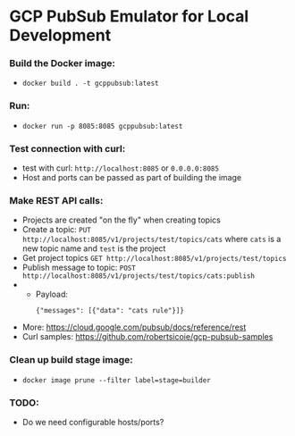# GCP PubSub Emulator for Local Development

### Build the Docker image:
- `docker build . -t gcppubsub:latest`

### Run:
- `docker run -p 8085:8085 gcppubsub:latest`

### Test connection with curl:
- test with curl: `http://localhost:8085` or `0.0.0.0:8085`
- Host and ports can be passed as part of building the image

### Make REST API calls:
- Projects are created "on the fly" when creating topics
- Create a topic: `PUT http://localhost:8085/v1/projects/test/topics/cats` where `cats` is a new topic name and `test` is the project
- Get project topics `GET http://localhost:8085/v1/projects/test/topics`
- Publish message to topic: `POST http://localhost:8085/v1/projects/test/topics/cats:publish`
-   - Payload:
        ```
        ​{"messages": [{"data": "cats rule"}]}
        ````
- More: https://cloud.google.com/pubsub/docs/reference/rest
- Curl samples: https://github.com/robertsicoie/gcp-pubsub-samples

### Clean up build stage image:
- `docker image prune --filter label=stage=builder`
### TODO:
- Do we need configurable hosts/ports?
